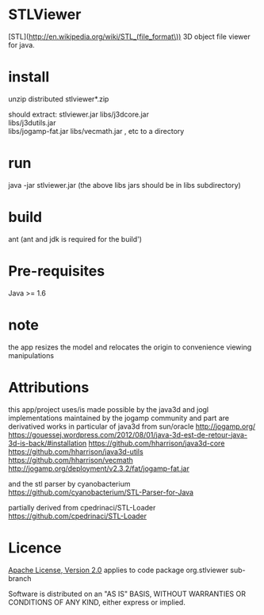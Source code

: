 STLViewer
=========

[STL](http://en.wikipedia.org/wiki/STL_(file_format\)) 3D object file viewer for java.

# install
unzip distributed stlviewer*.zip

should extract:
stlviewer.jar
libs/j3dcore.jar  
libs/j3dutils.jar  
libs/jogamp-fat.jar
libs/vecmath.jar
, etc to a directory

# run
java -jar stlviewer.jar
(the above libs jars should be in libs subdirectory)

# build

ant
(ant and jdk is required for the build')

# Pre-requisites

Java >= 1.6

# note
the app resizes the model and relocates the origin to convenience viewing manipulations


# Attributions
this app/project uses/is made possible by the java3d and jogl implementations maintained by the jogamp community
and part are derivatived works in particular of java3d from sun/oracle
http://jogamp.org/
https://gouessej.wordpress.com/2012/08/01/java-3d-est-de-retour-java-3d-is-back/#installation
https://github.com/hharrison/java3d-core
https://github.com/hharrison/java3d-utils
https://github.com/hharrison/vecmath
http://jogamp.org/deployment/v2.3.2/fat/jogamp-fat.jar

and the stl parser by cyanobacterium
https://github.com/cyanobacterium/STL-Parser-for-Java

partially derived from
cpedrinaci/STL-Loader https://github.com/cpedrinaci/STL-Loader

# Licence

[Apache License, Version 2.0](http://www.apache.org/licenses/LICENSE-2.0.html)
applies to code package org.stlviewer sub-branch

Software is distributed on an "AS IS" BASIS, WITHOUT WARRANTIES OR CONDITIONS OF ANY KIND, either express or implied.